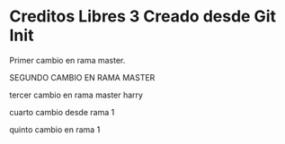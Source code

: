 # Creditos Libres 3 Creado desde Git Init

Primer cambio en rama master.

SEGUNDO CAMBIO EN RAMA MASTER


tercer cambio en rama master harry

cuarto cambio desde rama 1


quinto cambio en rama 1
